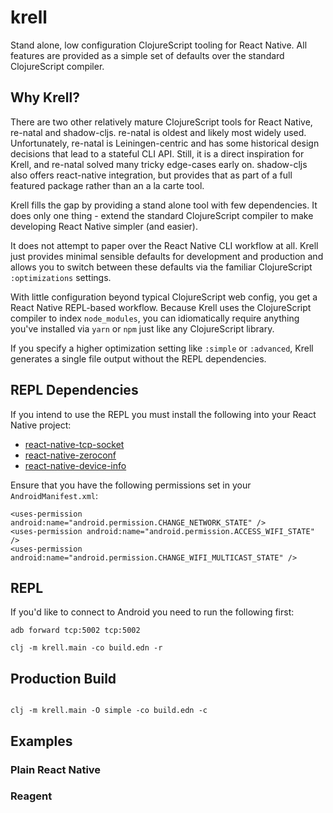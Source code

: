 # krell

Stand alone, low configuration ClojureScript tooling for React Native. All features
are provided as a simple set of defaults over the standard ClojureScript compiler.

## Why Krell?

There are two other relatively mature ClojureScript tools for React Native,
re-natal and shadow-cljs. re-natal is oldest and likely most widely used. 
Unfortunately, re-natal is Leiningen-centric and has some historical design 
decisions that lead to a stateful CLI API. Still, it is a direct inspiration 
for Krell, and re-natal solved many tricky edge-cases early on. shadow-cljs 
also offers react-native integration, but provides that as part of a full 
featured package rather than an a la carte tool.

Krell fills the gap by providing a stand alone tool with few dependencies. It
does only one thing - extend the standard ClojureScript compiler to make
developing React Native simpler (and easier).

It does not attempt to paper over the React Native CLI workflow at all. Krell
just provides minimal sensible defaults for development and production and allows
you to switch between these defaults via the familiar ClojureScript `:optimizations`
settings.

With little configuration beyond typical ClojureScript web config, you get 
a React Native REPL-based workflow. Because Krell uses the ClojureScript compiler 
to index `node_modules`, you can idiomatically require anything you've installed 
via `yarn` or `npm` just like any ClojureScript library.

If you specify a higher optimization setting like `:simple` or `:advanced`,
Krell generates a single file output without the REPL dependencies.

## REPL Dependencies

If you intend to use the REPL you must install the following into your React
Native project:

* [react-native-tcp-socket](https://github.com/Rapsssito/react-native-tcp-socket)
* [react-native-zeroconf](https://github.com/balthazar/react-native-zeroconf)
* [react-native-device-info](https://github.com/react-native-community/react-native-device-info#getdeviceid)

Ensure that you have the following permissions set in your `AndroidManifest.xml`:

```
<uses-permission android:name="android.permission.CHANGE_NETWORK_STATE" />
<uses-permission android:name="android.permission.ACCESS_WIFI_STATE" />
<uses-permission android:name="android.permission.CHANGE_WIFI_MULTICAST_STATE" />
```

## REPL

If you'd like to connect to Android you need to run the following first:

```
adb forward tcp:5002 tcp:5002
```

```
clj -m krell.main -co build.edn -r
```

## Production Build

```

clj -m krell.main -O simple -co build.edn -c
```

## Examples

### Plain React Native

### Reagent
